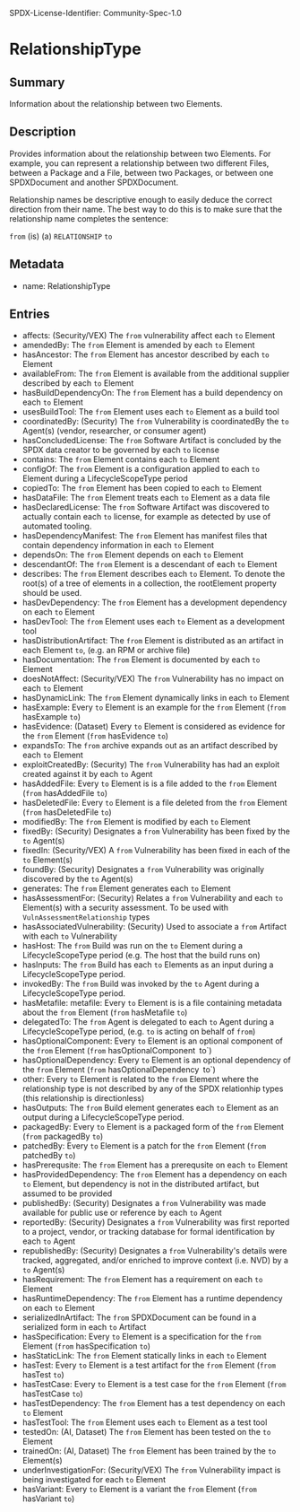 SPDX-License-Identifier: Community-Spec-1.0

# RelationshipType

## Summary

Information about the relationship between two Elements.

## Description

Provides information about the relationship between two Elements.
For example, you can represent a relationship between two different Files,
between a Package and a File, between two Packages, or between one SPDXDocument and another SPDXDocument.

Relationship names be descriptive enough to easily deduce the correct direction
from their name. The best way to do this is to make sure that the relationship
name completes the sentence:

`from` (is) (a) `RELATIONSHIP` `to`

## Metadata

- name: RelationshipType

## Entries

- affects: (Security/VEX) The `from` vulnerability affect each `to` Element
- amendedBy: The `from` Element is amended by each `to` Element
- hasAncestor: The `from` Element has ancestor described by each `to` Element
- availableFrom: The `from` Element is available from the additional supplier described by each `to` Element
- hasBuildDependencyOn: The `from` Element has a build dependency on each `to` Element
- usesBuildTool: The `from` Element uses each `to` Element as a build tool
- coordinatedBy: (Security) The `from` Vulnerability is coordinatedBy the `to` Agent(s) (vendor, researcher, or consumer agent)
- hasConcludedLicense: The `from` Software Artifact is concluded by the SPDX data creator to be governed by each `to` license
- contains: The `from` Element contains each `to` Element
- configOf: The `from` Element is a configuration applied to each `to` Element during a LifecycleScopeType period
- copiedTo: The `from` Element has been copied to each `to` Element
- hasDataFile: The `from` Element treats each `to` Element as a data file
- hasDeclaredLicense: The `from` Software Artifact was discovered to actually contain each `to` license, for example as detected by use of automated tooling.
- hasDependencyManifest: The `from` Element has manifest files that contain dependency information in each `to` Element
- dependsOn: The `from` Element depends on each `to` Element
- descendantOf: The `from` Element is a descendant of each `to` Element
- describes: The `from` Element describes each `to` Element. To denote the root(s) of a tree of elements in a collection, the rootElement property should be used.
- hasDevDependency: The `from` Element has a development dependency on each `to` Element
- hasDevTool: The `from` Element uses each `to` Element as a development tool
- hasDistributionArtifact: The `from` Element is distributed as an artifact in each Element `to`, (e.g. an RPM or archive file)
- hasDocumentation: The `from` Element is documented by each `to` Element
- doesNotAffect: (Security/VEX) The `from` Vulnerability has no impact on each `to` Element
- hasDynamicLink: The `from` Element dynamically links in each `to` Element
- hasExample: Every `to` Element is an example for the `from` Element (`from` hasExample `to`)
- hasEvidence: (Dataset) Every `to` Element is considered as evidence for the `from` Element (`from` hasEvidence `to`)
- expandsTo: The `from` archive expands out as an artifact described by each `to` Element
- exploitCreatedBy: (Security) The `from` Vulnerability has had an exploit created against it by each `to` Agent
- hasAddedFile: Every `to` Element is is a file added to the `from` Element (`from` hasAddedFile `to`)
- hasDeletedFile: Every `to` Element is a file deleted from the `from` Element (`from` hasDeletedFile `to`)
- modifiedBy: The `from` Element is modified by each `to` Element
- fixedBy: (Security) Designates a `from` Vulnerability has been fixed by the `to` Agent(s)
- fixedIn: (Security/VEX) A `from` Vulnerability has been fixed in each of the `to` Element(s)
- foundBy: (Security) Designates a `from` Vulnerability was originally discovered by the `to` Agent(s)
- generates: The `from` Element generates each `to` Element
- hasAssessmentFor: (Security) Relates a `from` Vulnerability and each `to` Element(s) with a security assessment. To be used with `VulnAssessmentRelationship` types
- hasAssociatedVulnerability: (Security) Used to associate a `from` Artifact with each `to` Vulnerability
- hasHost: The `from` Build was run on the `to` Element during a LifecycleScopeType period (e.g. The host that the build runs on)
- hasInputs: The `from` Build has each `to` Elements as an input during a LifecycleScopeType period.
- invokedBy: The `from` Build was invoked by the `to` Agent during a LifecycleScopeType period.
- hasMetafile: metafile: Every `to` Element is is a file containing metadata about the `from` Element (`from` hasMetafile `to`)
- delegatedTo: The `from` Agent is delegated to each `to` Agent during a LifecycleScopeType period, (e.g. `to` is acting on behalf of `from`)
- hasOptionalComponent: Every `to` Element is an optional component of the `from` Element (`from` hasOptionalComponent` `to`)
- hasOptionalDependency: Every `to` Element is an optional dependency of the `from` Element (`from` hasOptionalDependency` `to`)
- other: Every `to` Element is related to the `from` Element where the relationship type is not described by any of the SPDX relationhip types (this relationship is directionless)
- hasOutputs: The `from` Build element generates each `to` Element as an output during a LifecycleScopeType period.
- packagedBy: Every `to` Element is a packaged form of the `from` Element (`from` packagedBy `to`)
- patchedBy: Every `to` Element is a patch for the `from` Element (`from` patchedBy `to`)
- hasPrerequsite: The `from` Element has a prerequsite on each `to` Element
- hasProvidedDependency: The `from` Element has a dependency on each `to` Element, but dependency is not in the distributed artifact, but assumed to be provided
- publishedBy: (Security) Designates a `from` Vulnerability was made available for public use or reference by each `to` Agent
- reportedBy: (Security) Designates a `from` Vulnerability was first reported to a project, vendor, or tracking database for formal identification by each `to` Agent
- republishedBy: (Security) Designates a `from` Vulnerability's details were tracked, aggregated, and/or enriched to improve context (i.e. NVD) by a `to` Agent(s)
- hasRequirement: The `from` Element has a requirement on each `to` Element
- hasRuntimeDependency: The `from` Element has a runtime dependency on each `to` Element
- serializedInArtifact: The `from` SPDXDocument can be found in a serialized form in each `to` Artifact
- hasSpecification: Every `to` Element is a specification for the `from` Element (`from` hasSpecification `to`)
- hasStaticLink: The `from` Element statically links in each `to` Element
- hasTest: Every `to` Element is a test artifact for the `from` Element (`from` hasTest `to`)
- hasTestCase: Every `to` Element is a test case for the `from` Element (`from` hasTestCase `to`)
- hasTestDependency: The `from` Element has a test dependency on each `to` Element
- hasTestTool: The `from` Element uses each `to` Element as a test tool
- testedOn: (AI, Dataset) The `from` Element has been tested on the `to` Element
- trainedOn: (AI, Dataset) The `from` Element has been trained by the `to` Element(s)
- underInvestigationFor: (Security/VEX) The `from` Vulnerability impact is being investigated for each `to` Element
- hasVariant: Every `to` Element is a variant the `from` Element (`from` hasVariant `to`)
